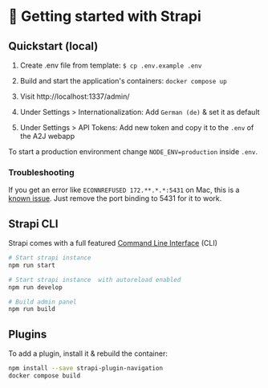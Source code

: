 # 🚀 Getting started with Strapi

## Quickstart (local)

1. Create .env file from template: `$ cp .env.example .env`
2. Build and start the application's containers: `docker compose up`

3. Visit http://localhost:1337/admin/
4. Under Settings > Internationalization: Add `German (de)` & set it as default
5. Under Settings > API Tokens: Add new token and copy it to the `.env` of the A2J webapp

To start a production environment change `NODE_ENV=production` inside `.env`.

### Troubleshooting

If you get an error like `ECONNREFUSED 172.**.*.*:5431` on Mac, this is a [known issue](https://github.com/docker/compose/issues/4783#issuecomment-301778969). Just remove the port binding to 5431 for it to work.

## Strapi CLI

Strapi comes with a full featured [Command Line Interface](https://docs.strapi.io/dev-docs/cli) (CLI)

```bash
# Start strapi instance
npm run start

# Start strapi instance  with autoreload enabled
npm run develop

# Build admin panel
npm run build
```

## Plugins

To add a plugin, install it & rebuild the container:

```bash
npm install --save strapi-plugin-navigation
docker compose build
```
